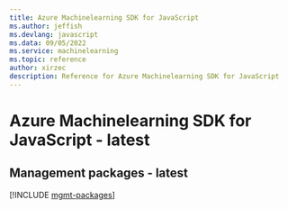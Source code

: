 ```yaml
---
title: Azure Machinelearning SDK for JavaScript
ms.author: jeffish
ms.devlang: javascript
ms.data: 09/05/2022
ms.service: machinelearning
ms.topic: reference
author: xirzec
description: Reference for Azure Machinelearning SDK for JavaScript
---
```

# Azure Machinelearning SDK for JavaScript - latest

## Management packages - latest
[!INCLUDE [mgmt-packages](machinelearning-mgmt-index.md)]